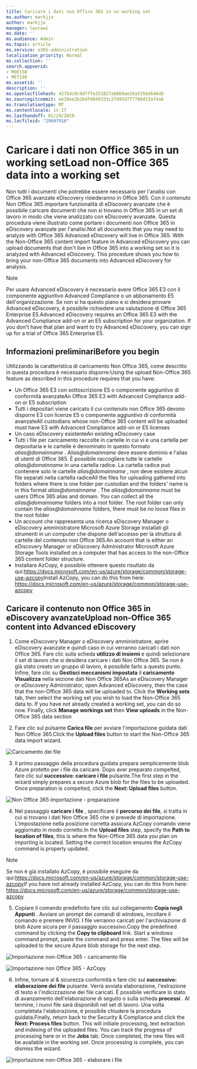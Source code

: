 ```yaml
---
title: Caricare i dati non Office 365 in un working set
ms.author: markjjo
author: markjjo
manager: laurawi
ms.date: ''
ms.audience: Admin
ms.topic: article
ms.service: o365-administration
localization_priority: Normal
ms.collection: ''
search.appverid:
- MOE150
- MET150
ms.assetid: ''
description: ''
ms.openlocfilehash: 427b4c8c9dfffe351827a6869ae26a5356d646d8
ms.sourcegitcommit: ee28ee2b2bdfd049333c2f495d7f7780d13af4a6
ms.translationtype: MT
ms.contentlocale: it-IT
ms.lasthandoff: 01/29/2019
ms.locfileid: "29607916"
---
```

# <a name="load-non-office-365-data-into-a-working-set"></a><span data-ttu-id="396d1-102">Caricare i dati non Office 365 in un working set</span><span class="sxs-lookup"><span data-stu-id="396d1-102">Load non-Office 365 data into a working set</span></span>

<span data-ttu-id="396d1-p101">Non tutti i documenti che potrebbe essere necessario per l'analisi con Office 365 avanzate eDiscovery risiederanno in Office 365. Con il contenuto Non Office 365 importare funzionalità di eDiscovery avanzate che è possibile caricare documenti che non si trovano in Office 365 in un set di lavoro in modo che viene analizzato con eDiscovery avanzate. Questa procedura viene illustrato come portare i documenti non Office 365 in eDiscovery avanzate per l'analisi.</span><span class="sxs-lookup"><span data-stu-id="396d1-p101">Not all documents that you may need to analyze with Office 365 Advanced eDiscovery will live in Office 365. With the Non-Office 365 content import feature in Advanced eDiscovery you can upload documents that don't live in Office 365 into a working set so it is analyzed with Advanced eDiscovery. This procedure shows you how to bring your non-Office 365 documents into Advanced eDiscovery for analysis.</span></span>

>[!Note]
><span data-ttu-id="396d1-p102">Per usare Advanced eDiscovery è necessario avere Office 365 E3 con il componente aggiuntivo Advanced Compliance o un abbonamento E5 dell'organizzazione. Se non si ha questo piano e si desidera provare Advanced eDiscovery, è possibile richiedere una valutazione di Office 365 Enterprise E5.</span><span class="sxs-lookup"><span data-stu-id="396d1-p102">Advanced eDiscovery requires an Office 365 E3 with the Advanced Compliance add-on or an E5 subscription for your organization. If you don't have that plan and want to try Advanced eDiscovery, you can sign up for a trial of Office 365 Enterprise E5.</span></span>

## <a name="before-you-begin"></a><span data-ttu-id="396d1-108">Informazioni preliminari</span><span class="sxs-lookup"><span data-stu-id="396d1-108">Before you begin</span></span>
<span data-ttu-id="396d1-109">Utilizzando la caratteristica di caricamento Non Office 365, come descritto in questa procedura è necessario disporre:</span><span class="sxs-lookup"><span data-stu-id="396d1-109">Using the upload Non-Office 365 feature as described in this procedure requires that you have:</span></span>
* <span data-ttu-id="396d1-110">Un Office 365 E3 con sottoscrizione E5 o componente aggiuntivo di conformità avanzate</span><span class="sxs-lookup"><span data-stu-id="396d1-110">An Office 365 E3 with Advanced Compliance add-on or E5 subscription</span></span>
* <span data-ttu-id="396d1-111">Tutti i depositari viene caricato il cui contenuto non Office 365 devono disporre E3 con licenze E5 o componente aggiuntivo di conformità avanzate</span><span class="sxs-lookup"><span data-stu-id="396d1-111">All custodians whose non-Office 365 content will be uploaded must have E3 with Advanced Compliance add-on or E5 licenses</span></span>
* <span data-ttu-id="396d1-112">Un caso eDiscovery esistente</span><span class="sxs-lookup"><span data-stu-id="396d1-112">An existing eDiscovery case</span></span>
* <span data-ttu-id="396d1-p103">Tutti i file per caricamento raccolte in cartelle in cui vi è una cartella per depositaria e le cartelle è denominato in questo formato *alias@domainname* . *Alias@domainname* deve essere dominio e l'alias di utenti di Office 365. È possibile raccogliere tutte le cartelle *alias@domainname* in una cartella radice. La cartella radice può contenere solo le cartelle *alias@domainname* , non deve esistere alcun file separati nella cartella radice</span><span class="sxs-lookup"><span data-stu-id="396d1-p103">All the files for uploading gathered into folders where there is one folder per custodian and the folders' name is in this format *alias@domainname* . The *alias@domainname* must be users Office 365 alias and domain. You can collect all the *alias@domainname* folders into a root folder. The root folder can only contain the *alias@domainname* folders, there must be no loose files in the root folder</span></span>
* <span data-ttu-id="396d1-117">Un account che rappresenta una ricerca eDiscovery Manager o eDiscovery amministratore Microsoft Azure Storage installati gli strumenti in un computer che dispone dell'accesso per la struttura di cartelle del contenuto non Office 365.</span><span class="sxs-lookup"><span data-stu-id="396d1-117">An account that is either an eDiscovery Manager or eDiscovery Administrator Microsoft Azure Storage Tools installed on a computer that has access to the non-Office 365 content folder structure.</span></span>
* <span data-ttu-id="396d1-118">Installare AzCopy, è possibile ottenere questo risultato da qui:https://docs.microsoft.com/en-us/azure/storage/common/storage-use-azcopy</span><span class="sxs-lookup"><span data-stu-id="396d1-118">Install AzCopy, you can do this from here: https://docs.microsoft.com/en-us/azure/storage/common/storage-use-azcopy</span></span>

## <a name="upload-non-office-365-content-into-advanced-ediscovery"></a><span data-ttu-id="396d1-119">Caricare il contenuto non Office 365 in eDiscovery avanzate</span><span class="sxs-lookup"><span data-stu-id="396d1-119">Upload non-Office 365 content into Advanced eDiscovery</span></span>
1. <span data-ttu-id="396d1-p104">Come eDiscovery Manager o eDiscovery amministratore, aprire eDiscovery avanzate e quindi caso in cui verranno caricati i dati non Office 365.  Fare clic sulla scheda **utilizzo di insiemi** e quindi selezionare il set di lavoro che si desidera caricare i dati Non Office 365.  Se non è già stato creato un gruppo di lavoro, è possibile farlo a questo punto.  Infine, fare clic su **Gestisci meccanismi impostata** il **caricamento Visualizza** nella sezione dati Non Office 365</span><span class="sxs-lookup"><span data-stu-id="396d1-p104">As an eDiscovery Manager or eDiscovery Administrator, open Advanced eDiscovery, then the case that the non-Office 365 data will be uploaded to.  Click the **Working sets** tab, then select the working set you wish to load the Non-Office 365 data to.  If you have not already created a working set, you can do so now.  Finally, click **Manage workings set** then **View uploads** in the Non-Office 365 data section</span></span>

2. <span data-ttu-id="396d1-124">Fare clic sul pulsante **Carica file** per avviare l'importazione guidata dati Non Office 365.</span><span class="sxs-lookup"><span data-stu-id="396d1-124">Click the **Upload files** button to start the Non-Office 365 data import wizard.</span></span>

![Caricamento dei file](../media/574f4059-4146-4058-9df3-ec97cf28d7c7.png)

3. <span data-ttu-id="396d1-p105">Il primo passaggio della procedura guidata prepara semplicemente blob Azure protetto per i file da caricare.  Dopo aver preparato compelted, fare clic sul **successivo: caricare i file** pulsante.</span><span class="sxs-lookup"><span data-stu-id="396d1-p105">The first step in the wizard simply prepares a secure Azure blob for the files to be uploaded.  Once preparation is compelted, click the **Next: Upload files** button.</span></span>

![Non Office 365 importazione - preparazione](../media/0670a347-a578-454a-9b3d-e70ef47aec57.png)
 
4. <span data-ttu-id="396d1-p106">Nel passaggio **caricare i file** , specificare il **percorso dei file**, si tratta in cui si trovano i dati Non Office 365 che si prevede di importazione.  L'impostazione nella posizione corretta assicura AzCopy comando viene aggiornato in modo corretto.</span><span class="sxs-lookup"><span data-stu-id="396d1-p106">In the **Upload files** step, specify the **Path to location of files**, this is where the Non-Office 365 data you plan on importing is located.  Setting the correct location ensures the AzCopy command is properly updated.</span></span>

> [!NOTE]
> <span data-ttu-id="396d1-131">Se non è già installato AzCopy, è possibile eseguire da qui:https://docs.microsoft.com/en-us/azure/storage/common/storage-use-azcopy</span><span class="sxs-lookup"><span data-stu-id="396d1-131">If you have not already installed AzCopy, you can do this from here: https://docs.microsoft.com/en-us/azure/storage/common/storage-use-azcopy</span></span>

5. <span data-ttu-id="396d1-p107">Copiare il comando predefinito fare clic sul collegamento **Copia negli Appunti** . Avviare un prompt dei comandi di windows, incollare il comando e premere INVIO.  I file verranno caricati per l'archiviazione di blob Azure sicura per il passaggio successivo.</span><span class="sxs-lookup"><span data-stu-id="396d1-p107">Copy the predefined command by clicking the **Copy to clipboard** link. Start a windows command prompt, paste the command and press enter.  The files will be uploaded to the secure Azure blob storage for the next step.</span></span>

![Importazione non-Office 365 - caricamento file](../media/3ea53b5d-7f9b-4dfc-ba63-90a38c14d41a.png)

![Importazione non Office 365 - AzCopy](../media/504e2dbe-f36f-4f36-9b08-04aea85d8250.png)

6. <span data-ttu-id="396d1-p108">Infine, tornare al & sicurezza conformità e fare clic sul **successivo: elaborazione dei file** pulsante.  Verrà avviata elaborazione, l'estrazione di testo e l'indicizzazione dei file caricati.  È possibile verificare lo stato di avanzamento dell'elaborazione di seguito o sulla scheda **processi** .  Al termine, i nuovi file sarà disponibili nel set di lavoro.  Una volta completata l'elaborazione, è possibile chiudere la procedura guidata.</span><span class="sxs-lookup"><span data-stu-id="396d1-p108">Finally, return back to the Security & Compliance and click the **Next: Process files** button.  This will initiate processing, text extraction and indexing of the uploaded files.  You can track the progress of processing here or in the **Jobs** tab.  Once completed, the new files will be available in the working set.  Once processing is complete, you can dismiss the wizard.</span></span>

![Importazione non-Office 365 - elaborare i file](../media/218b1545-416a-4a9f-9b25-3b70e8508f67.png)

